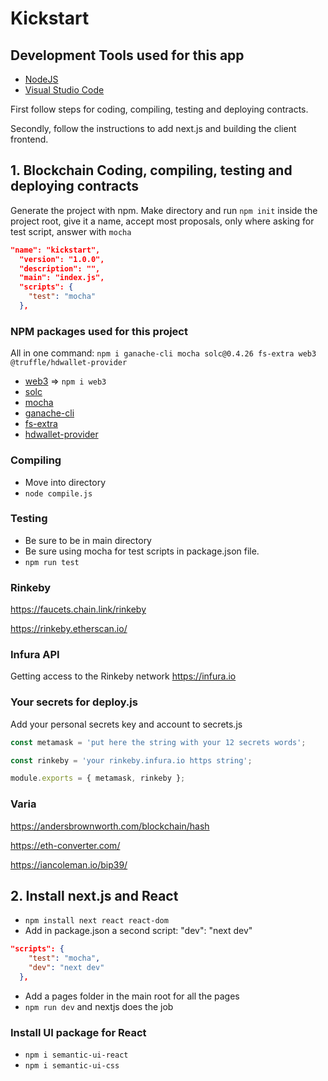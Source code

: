 # Kickstart

## Development Tools used for this app

- [NodeJS](https://nodejs.org/)
- [Visual Studio Code](https://code.visualstudio.com/)

First follow steps for coding, compiling, testing and deploying contracts.

Secondly, follow the instructions to add next.js and building the client frontend.

## 1. Blockchain Coding, compiling, testing and deploying contracts

Generate the project with npm.
Make directory and run `npm init` inside the project root, give it a name, accept most proposals, only where asking for test script, answer with `mocha`

```json
"name": "kickstart",
  "version": "1.0.0",
  "description": "",
  "main": "index.js",
  "scripts": {
    "test": "mocha"
  },
```

### NPM packages used for this project

All in one command:
`npm i ganache-cli mocha solc@0.4.26 fs-extra web3 @truffle/hdwallet-provider`

- [web3](https://github.com/ChainSafe/web3.js#readme) => `npm i web3`
- [solc](https://github.com/ethereum/solc-js#readme)
- [mocha](https://mochajs.org/)
- [ganache-cli](https://github.com/trufflesuite/ganache#readme)
- [fs-extra](https://github.com/jprichardson/node-fs-extra)
- [hdwallet-provider](https://github.com/trufflesuite/truffle/tree/master/packages/hdwallet-provider#readme)

### Compiling

- Move into directory
- `node compile.js`

### Testing

- Be sure to be in main directory
- Be sure using mocha for test scripts in package.json file.
- `npm run test`

### Rinkeby

https://faucets.chain.link/rinkeby

https://rinkeby.etherscan.io/

### Infura API

Getting access to the Rinkeby network
https://infura.io

### Your secrets for deploy.js

Add your personal secrets key and account to secrets.js

```js
const metamask = 'put here the string with your 12 secrets words';

const rinkeby = 'your rinkeby.infura.io https string';

module.exports = { metamask, rinkeby };
```

### Varia

https://andersbrownworth.com/blockchain/hash

https://eth-converter.com/

https://iancoleman.io/bip39/

## 2. Install next.js and React

- `npm install next react react-dom`
- Add in package.json a second script: "dev": "next dev"

```json
"scripts": {
    "test": "mocha",
    "dev": "next dev"
  },
```

- Add a pages folder in the main root for all the pages
- `npm run dev` and nextjs does the job

### Install UI package for React

- `npm i semantic-ui-react`
- `npm i semantic-ui-css`
